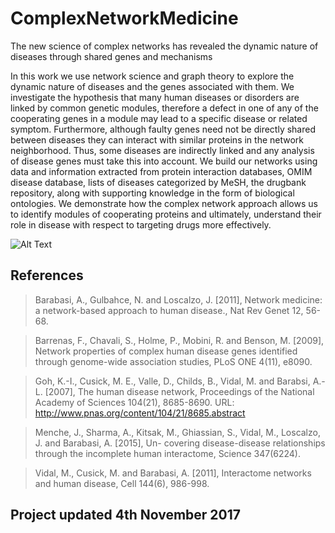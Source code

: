 # ComplexNetworkMedicine
The new science of complex networks has revealed the dynamic nature of diseases through shared genes and mechanisms

In this work we use network science and graph theory to explore the dynamic nature of diseases and the genes associated with them. We investigate the hypothesis that many human diseases or disorders are linked by common genetic modules, therefore a defect in one of any of the cooperating genes in a module may lead to a specific disease or related symptom. Furthermore, although faulty genes need not be directly shared between diseases they can interact with similar proteins in the network neighborhood. Thus, some diseases are indirectly linked and any analysis of disease genes must take this into account. We build our networks using data and information extracted from protein interaction databases, OMIM disease database, lists of diseases categorized by MeSH, the drugbank repository, along with supporting knowledge in the form of biological ontologies. We demonstrate how the complex network approach allows us to identify modules of cooperating proteins and ultimately, understand their role in disease with respect to targeting drugs more effectively. 

![Alt Text](https://user-images.githubusercontent.com/11558110/29874468-c4ac615a-8d8e-11e7-8098-b3f18460bdf6.jpg)


## References
> Barabasi, A., Gulbahce, N. and Loscalzo, J. [2011], Network medicine: a network-based approach to
human disease., Nat Rev Genet 12, 56-68.

> Barrenas, F., Chavali, S., Holme, P., Mobini, R. and Benson, M. [2009], Network properties of complex
human disease genes identified through genome-wide association studies, PLoS ONE 4(11), e8090.

> Goh, K.-I., Cusick, M. E., Valle, D., Childs, B., Vidal, M. and Barabsi, A.-L. [2007], The human disease
network, Proceedings of the National Academy of Sciences 104(21), 8685-8690.
URL: http://www.pnas.org/content/104/21/8685.abstract

> Menche, J., Sharma, A., Kitsak, M., Ghiassian, S., Vidal, M., Loscalzo, J. and Barabasi, A. [2015], Un-
covering disease-disease relationships through the incomplete human interactome, Science 347(6224).

> Vidal, M., Cusick, M. and Barabasi, A. [2011], Interactome networks and human disease, Cell
144(6), 986-998.

## Project updated 4th November 2017
